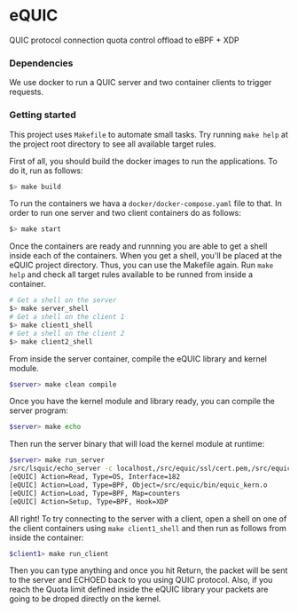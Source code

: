 # eQUIC

QUIC protocol connection quota control offload to eBPF + XDP


### Dependencies

We use docker to run a QUIC server and two container clients to trigger
requests.

### Getting started

This project uses `Makefile` to automate small tasks. Try running
`make help` at the project root directory to see all available target rules.


First of all, you should build the docker images to run the applications.
To do it, run as follows:

```bash
$> make build
```

To run the containers we hava a `docker/docker-compose.yaml` file to that.
In order to run one server and two client containers do as follows:

```bash
$> make start
```

Once the containers are ready and runnning you are able to get a shell inside
each of the containers. When you get a shell, you'll be placed at the eQUIC
project directory. Thus, you can use the Makefile again. Run `make help` and
check all target rules available to be runned from inside a container.

```bash
# Get a shell on the server
$> make server_shell
# Get a shell on the client 1
$> make client1_shell
# Get a shell on the client 2
$> make client2_shell
```

From inside the server container, compile the eQUIC library and kernel module.

```bash
$server> make clean compile
```

Once you have the kernel module and library ready, you can compile the server
program:

```bash
$server> make echo
```

Then run the server binary that will load the kernel module at runtime:
```bash
$server> make run_server
/src/lsquic/echo_server -c localhost,/src/equic/ssl/cert.pem,/src/equic/ssl/private.key
[eQUIC] Action=Read, Type=OS, Interface=182
[eQUIC] Action=Load, Type=BPF, Object=/src/equic/bin/equic_kern.o
[eQUIC] Action=Load, Type=BPF, Map=counters
[eQUIC] Action=Setup, Type=BPF, Hook=XDP
```

All right! To try connecting to the server with a client, open a shell on one
of the client containers using `make client1_shell` and then run as follows
from inside the container:

```bash
$client1> make run_client
```

Then you can type anything and once you hit Return, the packet will be sent
to the server and ECHOED back to you using QUIC protocol. Also, if you reach
the Quota limit defined inside the eQUIC library your packets are going to be
droped directly on the kernel.
